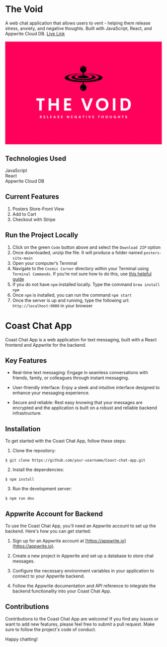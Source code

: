 # The Void

A web chat application that allows users to vent - helping them release stress, anxiety, and negative thoughts. Built with JavaScript, React, and Appwrite Cloud DB. [Live Link]() <br/>
 <br/> 
![thevoid](https://raw.githubusercontent.com/marshatiisa/chat-app/main/the-void.png)

## Technologies Used
JavaScript <br/>
React <br/>
Appwrite Cloud DB <br/>

## Current Features
1. Posters Store-Front View
2. Add to Cart
3. Checkout with Stripe 

## Run the Project Locally
1. Click on the green `Code` button above and select the `Download ZIP` option
2. Once downloaded, unzip the file. It will produce a folder named `posters-site-main`
3. Open your computer’s Terminal
4. Navigate to the `Cosmic Corner` directory within your Terminal using `Terminal Commands`. If you’re not sure how to do this, use [this helpful guide](https://towardsdatascience.com/17-terminal-commands-every-programmer-should-know-4fc4f4a5e20e)
5. If you do not have `npm` installed locally. Type the command `brew install npm`
6. Once `npm` is installed, you can run the command `npm start`
7. Once the server is up and running, type the following url: `http://localhost:9000` in your browser

# Coast Chat App

Coast Chat App is a web application for text messaging, built with a React frontend and Appwrite for the backend.

## Key Features
- Real-time text messaging: Engage in seamless conversations with friends, family, or colleagues through instant messaging.

- User-friendly interface: Enjoy a sleek and intuitive interface designed to enhance your messaging experience.

- Secure and reliable: Rest easy knowing that your messages are encrypted and the application is built on a robust and reliable backend infrastructure.


## Installation
To get started with the Coast Chat App, follow these steps:

1. Clone the repository:

```
$ git clone https://github.com/your-username/Coast-chat-app.git
```

2. Install the dependencies:

```
$ npm install
```

3. Run the development server:

```
$ npm run dev
```

## Appwrite Account for Backend

To use the Coast Chat App, you'll need an Appwrite account to set up the backend. Here's how you can get started:

1. Sign up for an Appwrite account at [https://appwrite.io](https://appwrite.io).

2. Create a new project in Appwrite and set up a database to store chat messages.

3. Configure the necessary environment variables in your application to connect to your Appwrite backend.

4. Follow the Appwrite documentation and API reference to integrate the backend functionality into your Coast Chat App.

## Contributions
Contributions to the Coast Chat App are welcome! If you find any issues or want to add new features, please feel free to submit a pull request. Make sure to follow the project's code of conduct.


Happy chatting!

